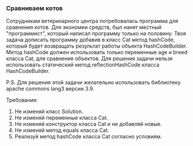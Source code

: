 
### Сравниваем котов

Сотрудникам ветеринарного центра
потребовалась программа для сравнения котов.
Для экономии средств, был нанят
местный "программист", который
написал программу только на половину.
Твоя задача дописать программу
добавив в класс Cat метод hashCode,
 который будет возвращать результат
  работы объекта HashCodeBuilder.
Метод hashCode должен использовать
только переменные age и breed
класса Cat, для сравнения объектов.
Для решения задачи нельзя
использовать статический метод
reflectionHashCode класса HashCodeBuilder.

P.S. Для решения этой задачи
желательно использовать библиотеку
apache commons lang3 версии 3.9.


Требования:
1.	Не изменяй класс Solution.
2.	Не изменяй переменные класса Cat.
3.	Не изменяй конструктор класса Cat и не добавляй новые.
4.	Не изменяй метод equals класса Cat.
5.	Реализуй метод hashCode класса Cat согласно условиям.


